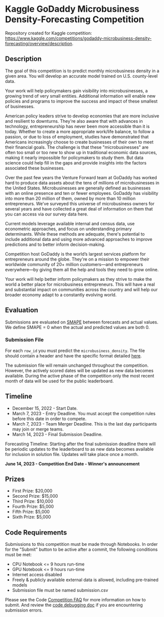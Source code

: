 # Kaggle GoDaddy Microbusiness Density-Forecasting Competition
Repository created for Kaggle competition: https://www.kaggle.com/competitions/godaddy-microbusiness-density-forecasting/overview/description.

## Description

The goal of this competition is to predict monthly microbusiness density in a given area. You will develop an accurate model trained on U.S. county-level data.

Your work will help policymakers gain visibility into microbusinesses, a growing trend of very small entities. Additional information will enable new policies and programs to improve the success and impact of these smallest of businesses.

American policy leaders strive to develop economies that are more inclusive and resilient to downturns. They're also aware that with advances in technology, entrepreneurship has never been more accessible than it is today. Whether to create a more appropriate work/life balance, to follow a passion, or due to loss of employment, studies have demonstrated that Americans increasingly choose to create businesses of their own to meet their financial goals. The challenge is that these "microbusinesses" are often too small or too new to show up in traditional economic data sources, making it nearly impossible for policymakers to study them. But data science could help fill in the gaps and provide insights into the factors associated these businesses.

Over the past few years the Venture Forward team at GoDaddy has worked hard to produce data assets about the tens of millions of microbusinesses in the United States. Microbusinesses are generally defined as businesses with an online presence and ten or fewer employees. GoDaddy has visibility into more than 20 million of them, owned by more than 10 million entrepreneurs. We've surveyed this universe of microbusiness owners for several years and have collected a great deal of information on them that you can access via our survey data here.

Current models leverage available internal and census data, use econometric approaches, and focus on understanding primary determinants. While these methods are adequate, there's potential to include additional data and using more advanced approaches to improve predictions and to better inform decision-making.

Competition host GoDaddy is the world’s largest services platform for entrepreneurs around the globe. They're on a mission to empower their worldwide community of 20+ million customers—and entrepreneurs everywhere—by giving them all the help and tools they need to grow online.

Your work will help better inform policymakers as they strive to make the world a better place for microbusiness entrepreneurs. This will have a real and substantial impact on communities across the country and will help our broader economy adapt to a constantly evolving world.

## Evaluation

Submissions are evaluated on <a href="https://en.wikipedia.org/wiki/Symmetric_mean_absolute_percentage_error">SMAPE</a> between forecasts and actual values. We define SMAPE = 0 when the actual and predicted values are both 0.

### Submission File
For each `row_id` you must predict the `microbusiness_density`. The file should contain a header and have the specific format detailed <a href="https://www.kaggle.com/competitions/godaddy-microbusiness-density-forecasting/overview/evaluation">here</a>.

The submission file will remain unchanged throughout the competition. However, the actively scored dates will be updated as new data becomes available. During the active phase of the competition only the most recent month of data will be used for the public leaderboard.

## Timeline

* December 15, 2022 - Start Date.
* March 7, 2023 - Entry Deadline. You must accept the competition rules before this date in order to compete.
* March 7, 2023 - Team Merger Deadline. This is the last day participants may join or merge teams.
* March 14, 2023 - Final Submission Deadline.

Forecasting Timeline: Starting after the final submission deadline there will be periodic updates to the leaderboard to as new data becomes available for inclusion in solution file. Updates will take place once a month.

**June 14, 2023 - Competition End Date - Winner's announcement**

## Prizes

* First Prize: $20,000
* Second Prize: $15,000
* Third Prize: $10,000
* Fourth Prize: $5,000
* Fifth Prize: $5,000
* Sixth Prize: $5,000

## Code Requirements

Submissions to this competition must be made through Notebooks. In order for the "Submit" button to be active after a commit, the following conditions must be met:

* CPU Notebook <= 9 hours run-time
* GPU Notebook <= 9 hours run-time
* Internet access disabled
* Freely & publicly available external data is allowed, including pre-trained models
* Submission file must be named submission.csv

Please see the Code <a href="https://www.kaggle.com/docs/competitions#notebooks-only-FAQ">Competition FAQ</a> for more information on how to submit. And review the <a href="https://www.kaggle.com/code-competition-debugging">code debugging doc</a> if you are encountering submission errors.
